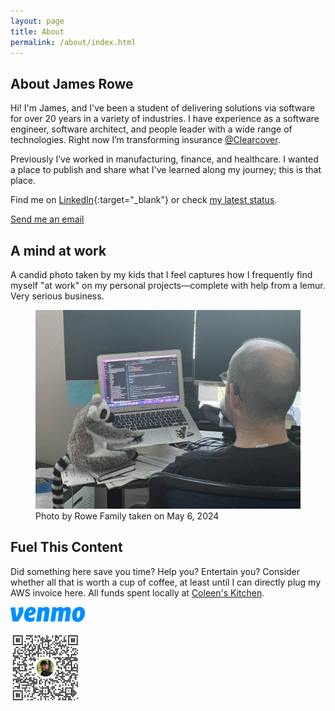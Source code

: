 ```yaml
---
layout: page
title: About
permalink: /about/index.html
---
```


## About James Rowe

Hi! I'm James, and I've been a student of delivering solutions via software for over 20 years in a variety of industries. I have experience as a software engineer, software architect, and people leader with a wide range of technologies. Right now I’m transforming insurance [@Clearcover]( https://www.linkedin.com/company/clearcover-inc/).

Previously I’ve worked in manufacturing, finance, and healthcare. I wanted a place to publish and share what I've learned along my journey; this is that place.

Find me on [LinkedIn](https://linkedin.com/in/jsr6720){:target="_blank"} or check [my latest status](https://status.jsrowe.com).

[Send me an email](mailto:jrowe6720@gmail.com) 

## A mind at work

A candid photo taken by my kids that I feel captures how I frequently find myself "at work" on my personal projects—complete with help from a lemur. Very serious business.

<figure>
  <img src="/assets/site-photos/james-at-work.jpg" alt="james at work" class="about bio img james-at-work center-img img-stylish"/>
  <figcaption>Photo by Rowe Family taken on May 6, 2024</figcaption>
</figure>

## Fuel This Content

Did something here save you time? Help you? Entertain you? Consider whether all that is worth a cup of coffee, at least until I can directly plug my AWS invoice here. All funds spent locally at <a href="https://maps.apple.com/place?auid=14788558629908521873&lsp=9902">Coleen's Kitchen</a>.

<img alt="venmo brand" src="/assets/venmo-blue.png" />

<a href="https://account.venmo.com/u/jsr6720"><img alt="Venmo me" src="/assets/venmo-jsr6720.png"/></a>

<script type="text/javascript" src="https://cdnjs.buymeacoffee.com/1.0.0/button.prod.min.js" data-name="bmc-button" data-slug="jrowe" data-color="#FFDD00" data-emoji=""  data-font="Cookie" data-text="Buy me a coffee" data-outline-color="#000000" data-font-color="#000000" data-coffee-color="#ffffff" ></script>
